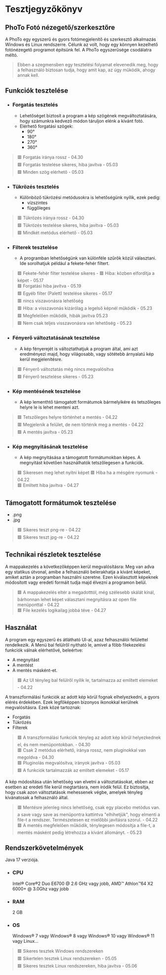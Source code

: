 # Tesztjegyzőkönyv
## PhoTo Fotó nézegető/szerkesztőre

A PhoTo egy egyszerű és gyors fotómegjelenítő és szerkesztő alkalmazás Windows és Linux rendszerre.
Célunk az volt, hogy egy könnyen kezelhető fotónézegető programot építsünk fel. A PhoTo egyszerűsége csodálatra méltó.


> Ebben a szegmensben egy tesztelési folyamat elevenedik meg, hogy a felhasználó biztosan tudja, hogy amit kap, az úgy működik, ahogy annak kell.


## Funkciók tesztelése
* ###  Forgatás tesztelés
  - Lehetőséget biztosít a program a kép szögének megváltoztatására, hogy számunkra kedvező módon táruljon elénk a kívánt fotó.
  - Elérhető forgatási szögek: 
    - 90°
    - 180°
    - 270°
    - 360°

> 🟥 Forgatás iránya rossz - 04.30  
> 🟩 Forgatás testelése sikeres, hiba javítva - 05.03  
> 🟩 Minden szög elérhető - 05.03  

* ###  Tükrözés tesztelés
  - Különböző tükrözési metódusokra is lehetőségünk nyílik, ezek pedig: 
    -   vízszintes
    -   függőleges

> 🟥 Tükrözés iránya rossz - 04.30  
> 🟩 Tükrözés testelése sikeres, hiba javítva - 05.03  
> 🟩 Mindkét metódus elérhető - 05.03  

* ###  Filterek tesztelése
  - A programban lehetőségünk van különféle szűrők közül választani. Ide sorolhatjuk például a fekete-fehér filtert.   

> 🟩 Fekete-fehér filter testelése sikeres - 🟥 Hiba: közben elfordítja a képet - 05.17  
> 🟩 Forgatási hiba javítva - 05.19  
> 🟩 Egyéb filter (Palett) testelése sikeres - 05.17  
> 🟥 nincs viszavonásra lehetőség  
> 🟥 Hiba: a visszavonás kizárólag a legelső képnél működik - 05.23  
> 🟩 Megfelelően működik, hibák javítva 05.23  
> 🟩 Nem csak teljes visszavonásra van lehetőség - 05.23  

* ###  Fényerő változtatásának tesztelése
  - A kép fényerejét is változtathatjuk a program által, ami azt eredményezi majd, hogy világosabb, vagy sötétebb árnyalatú kép kerül megjelenítésre.

> 🟥 Fényerő változtatás még nincs megvalósítva  
> 🟩 Fényerő tesztelése sikeres - 05.23
  
* ###  Kép mentésének tesztelése
  - A kép lementhtő támogatott formátumok bármelyikére és tetszőleges helyre le is lehet menteni azt.

> 🟩 Tetszőleges helyre történhet a mentés - 04.22  
> 🟥 Megjelenik a felület, de nem történik meg a mentés - 04.22  
> 🟩 A mentés javítva - 05.23

* ###  Kép megnyitásának tesztelése
  - A kép megnyitásása a támogatott formátumokban képes. A megnyitást követően használhatók tetszőlegesen a funkciók.

> 🟩 Sikeresen meg lehet nyitni képet 🟥 Hiba ha a mésgére nyomunk - 04.22  
> 🟩 Említett hiba javítva - 04.27  

## Támogatott formátumok tesztelése
   * .png 
   * .jpg

> 🟩 Sikeres teszt png-re - 04.22  
> 🟩 Sikeres teszt jpg-re - 04.22  
 
## Technikai részletek tesztelése
A mappakezelés a következőképpen kerül megvalósításra: Meg van adva egy statikus útvonal, amibe a felhasználó belerakhatja a kívánt képeket, amiket aztán a programban használni szeretne. Ezen kiválasztott képeknek módosított vagy eredeti formáit tudja majd élvezni a programon belül.

> 🟩 A mappakezelés eltér a megadotttól, még szélesebb skálát kínál, bárhonnan lehet képet választani megnyitásra az open file menüponttal - 04.22  
> 🟩 File kezelés logikailag jobbá téve - 04.27  

## Használat

A program egy egyszerű és átlátható UI-al, azaz felhasználói felülettel rendelkezik. A Menü bal felülről nyitható le, amivel a főbb filekezelési funkciók válnak elérhetővé, beleértve:
  * A megnyitást
  * A mentést
  * A mentés másként-et.
  
  > 🟩 Az UI tényleg bal felülről nyílik le, tartalmazza az említett elemeket - 04.22  
  
 A transzformálási funkciók az adott kép körül fognak elhelyezkedni, a gyors elérés érdekében. Ezek legfőképpen bizonyos ikonokkal kerülnek megvalósításra. Ezek közé tartoznak:
  * Forgatás
  * Tükrözés
  * Filterek

  > 🟩 A transzformálási funkciók tényleg az adott kép körül helyezkednek el, és nem menüpontokban. - 04.30  
  > 🟥 Csak 2 metódus elérhető, iránya rossz, nem pluginokkal van megoldva - 04.30  
  > 🟩 Pluginolás megvalósítva, irányok javítva - 05.03  
  > 🟩 A funkciók tartalmazzák az említett elemeket - 05.17  
  
A kép módosítása után lehetőség van elvetni a változtatásokat, ebben az esetben az eredeti file kerül megtartásra, nem íródik felül.
Ez biztosítja, hogy csak azon változtatások mehessenek végbe, amelyek tényleg kívánatosak a felhasználó által.

> 🟥 Mentésre jelenleg nincs lehetőség, csak egy placebo metódus van. a save vagy save as menüpontra kattintva "elhihetjük", hogy elmenti a file-t a rendszer. Természetesen ez mielőbbi javításra szorul. - 04.22  
> 🟩 A mentés megfelelően működik, ténylegesen módosítja a file-t, a mentés másként pedig létrehozza a kívánt állományt. - 05.23  


## Rendszerkövetelmények

Java 17 verziója.

* ### CPU 
  Intel® Core®2 Duo E6700 @ 2.6 GHz vagy jobb, AMD™ Athlon™64 X2 6000+ @ 3.0Ghz vagy jobb
* ### RAM
  2 GB
* ### OS
  Windows® 7 vagy Windows® 8 vagy Windows® 10 vagy Windows® 11 vagy Linux...
  
> 🟩 Sikeres tesztek Windows rendszereken  
> 🟥 Sikertelen tesztek Linux rendszereken - 05.05  
> 🟩 Sikeres tesztek Linux rendszereken, hiba javítva - 05.06  


